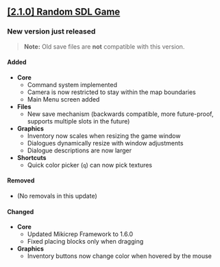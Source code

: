 ## [[2.1.0] Random SDL Game](https://miki.macakom.net/projects/rsg)
### New version just released

> **Note:** Old save files are **not** compatible with this version.

#### Added
- **Core**
    - Command system implemented
    - Camera is now restricted to stay within the map boundaries
    - Main Menu screen added
- **Files**
    - New save mechanism (backwards compatible, more future-proof, supports multiple slots in the future)
- **Graphics**
    - Inventory now scales when resizing the game window
    - Dialogues dynamically resize with window adjustments
    - Dialogue descriptions are now larger
- **Shortcuts**
    - Quick color picker (`q`) can now pick textures

#### Removed
- (No removals in this update)

#### Changed
- **Core**
    - Updated Mikicrep Framework to 1.6.0
    - Fixed placing blocks only when dragging
- **Graphics**
    - Inventory buttons now change color when hovered by the mouse
